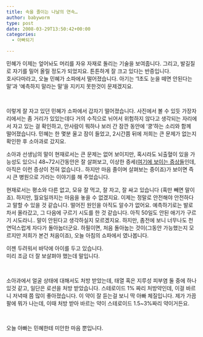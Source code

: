 ```yaml
---
title: 속을 졸이는 나날의 연속…
author: babyworm
type: post
date: 2008-03-29T13:50:42+00:00
categories:
  - 아빠되기

---
```

민혜가 이제는 엎어놔도 머리를 자유 자재로 돌리는 기술을 보여줍니다. 그리고, 발길질로 자기를 밀어 올릴 정도가 되었지요. 튼튼하게 잘 크고 있다는 반증입니다.  
호사다마라고, 오늘 민혜가 소파에서 떨어졌습니다. 아기는 &#8216;1초도 눈을 떼면 안된다는 말&#8217;과 &#8216;예측하지 말라는 말&#8217;을 지키지 못한것이 문제겠지요.

&nbsp;

이렇게 잘 자고 있던 민혜가 소파에서 갑자기 떨어졌습니다. 사진에서 볼 수 있듯 가장자리에서는 좀 거리가 있있는데다 거의 수직으로 뉘어서 위험하지 않다고 생각되는 자리에서 자고 있는 걸 확인하고, 안사람이 뭐하나 보러 간 잠깐 동안에 &#8216;쿵&#8217;하는 소리와 함께 떨어졌습니다. 민혜는 한 몇분 울고 잠이 들었고, 2시간쯤 뒤에 저희는 큰 문제가 없는지 확인한 후 소아과로 갔지요.

소아과 선생님의 말이 현재로서는 큰 문제는 없어 보이지만, 혹시라도 뇌출혈이 있을 가능성도 있으니 48~72시간동안은 잘 살펴보고, 이상한 증세(<a href="http://peternote.tistory.com/59" target="_blank">여기에 보이는 증상들</a>인데, 아직은 이런 증상이 전혀 없습니다.. 하지만 마음 졸이며 살펴보는 중이죠)가 보이면 즉시 큰 병원으로 가라는 이야기를 해 주었습니다.

현재로서는 평소와 다른 없고, 모유 잘 먹고, 잘 자고, 잘 싸고 있습니다 (혹만 빼면 말이죠). 하지만, 월요일까지는 마음을 놓을 수 없겠지요. 이제는 정말로 안전해야 안전하다고 말할 수 있을 것 같습니다. 떨어진 원인을 아직도 알수가 없어요. 예측하기로는 발로 차서 올라갔고, 그 다음에 구르기 시도를 한 것 같습니다. 아직 50일도 안된 애기가 구르기 시도라니.. 말이 안된다고 생각하실지 모르겠지요. 하지만, 좀전에 보니 너무나도 천연덕스럽게 자다가 돌아눕더군요. 하필이면, 처음 돌아눕는 것이(그동안 가능했는지 모르지만 저희가 본건 처음이죠), 오늘 아침의 쇼파에서 였나봅니다.

이젠 두려워서 바닥에 아이를 두고 있습니다.  
미리 조금 더 잘 보살펴야 했는데 말입니다.

&nbsp;

소아과에서 얼굴 상태에 대해서도 처방 받았는데, 태열 혹은 지루성 피부염 둘 중에 하나 있것 같고, 일단은 로션을 처방 받았습니다. 스테로이드 1% 짜리 처방약인데, 이걸 바르니 저녁때 쯤 많이 좋아졌습니다. 이 약이 잘 듣는걸 보니 딱 아빠 체질입니다. 제가 가끔 팔에 뭐가 나는데, 이때 처방 받아 바르는 약이 스테로이드 1.5~3%짜리 약이거든요.

&nbsp;

오늘 아빠는 민혜한테 미안한 마음 뿐입니다.
